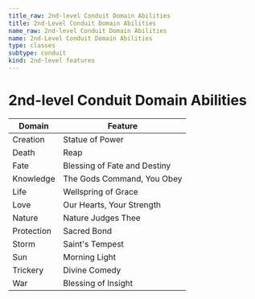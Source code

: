 ```yaml
---
title_raw: 2nd-level Conduit Domain Abilities
title: 2nd-Level Conduit Domain Abilities
name_raw: 2nd-level Conduit Domain Abilities
name: 2nd-Level Conduit Domain Abilities
type: classes
subtype: conduit
kind: 2nd-level features
---
```


# 2nd-level Conduit Domain Abilities

| Domain     | Feature                      |
| ---------- | ---------------------------- |
| Creation   | Statue of Power              |
| Death      | Reap                         |
| Fate       | Blessing of Fate and Destiny |
| Knowledge  | The Gods Command, You Obey   |
| Life       | Wellspring of Grace          |
| Love       | Our Hearts, Your Strength    |
| Nature     | Nature Judges Thee           |
| Protection | Sacred Bond                  |
| Storm      | Saint's Tempest              |
| Sun        | Morning Light                |
| Trickery   | Divine Comedy                |
| War        | Blessing of Insight          |
